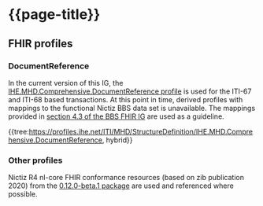 # {{page-title}}

## FHIR profiles

### DocumentReference
In the current version of this IG, the [IHE.MHD.Comprehensive.DocumentReference profile](https://profiles.ihe.net/ITI/MHD/StructureDefinition/IHE.MHD.Comprehensive.DocumentReference) is used for the ITI-67 and ITI-68 based transactions. At this point in time, derived profiles with mappings to the functional Nictiz BBS data set is unavailable. The mappings provided in [section 4.3 of the BBS FHIR IG](https://informatiestandaarden.nictiz.nl/wiki/Bbs:V1_Alpha2_IG#MHD.2FWIA:_Mobile_access_to_Health_Documents_.2F_Web-based_Image_Access) are used as a guideline.

{{tree:https://profiles.ihe.net/ITI/MHD/StructureDefinition/IHE.MHD.Comprehensive.DocumentReference, hybrid}}

### Other profiles
Nictiz R4 nl-core FHIR conformance resources (based on zib publication 2020) from the [0.12.0-beta.1 package](https://simplifier.net/packages/nictiz.fhir.nl.r4.nl-core/0.12.0-beta.1) are used and referenced where possible.
